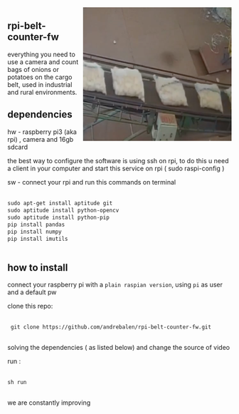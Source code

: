 
<img src="https://github.com/andrebalen/rpi-belt-counter-fw/blob/main/logo.png" alt="Logo" align="right" />

## rpi-belt-counter-fw

 everything you need to use a camera and count bags of onions or potatoes on the cargo belt, used in industrial and rural environments.

## dependencies

hw - raspberry pi3 (aka rpi) , camera and 16gb sdcard

the best way to configure the software is using ssh on rpi, to do this u need a client in your computer and
start this service on rpi ( sudo raspi-config )


sw - connect your rpi and run this commands on terminal
 
```

sudo apt-get install aptitude git
sudo aptitude install python-opencv
sudo aptitude install python-pip
pip install pandas
pip install numpy
pip install imutils


```

## how to install

connect your raspberry pi with a `plain raspian version`, using `pi` as user and a default pw

 clone this repo: 

	
```

 git clone https://github.com/andrebalen/rpi-belt-counter-fw.git


```

solving the dependencies ( as listed below) and change the source of video 



 run :

``` 

sh run


 ```

we are constantly improving

